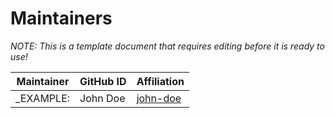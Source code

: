 # Maintainers

_NOTE: This is a template document that requires editing before it is ready to use!_

| Maintainer | GitHub ID | Affiliation |
| --------------- | --------- | ----------- |
_EXAMPLE: | John Doe | [john-doe](https://github.com/john-doe) | [Omnissa](https://github.com/omnissa) | _